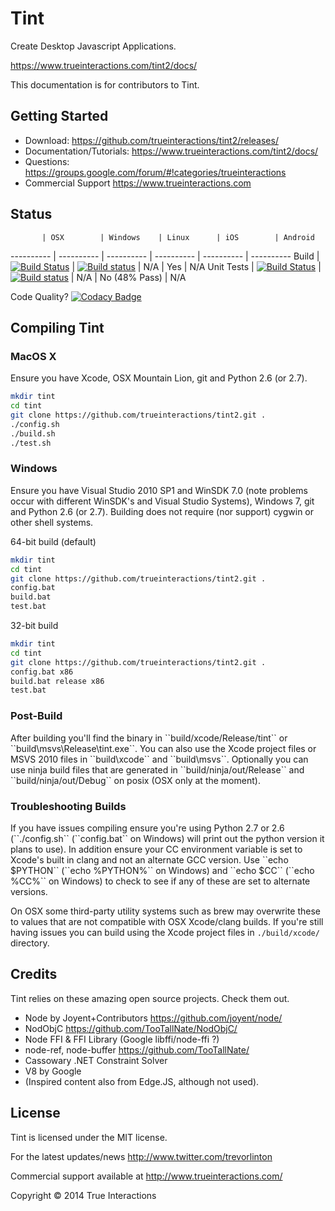 <h1>Tint</h1>

Create Desktop Javascript Applications.

https://www.trueinteractions.com/tint2/docs/

This documentation is for contributors to Tint.  

<h2>Getting Started</h2>

* Download: https://github.com/trueinteractions/tint2/releases/
* Documentation/Tutorials: https://www.trueinteractions.com/tint2/docs/
* Questions: https://groups.google.com/forum/#!categories/trueinteractions
* Commercial Support https://www.trueinteractions.com

<h2>Status</h2>

           | OSX        | Windows    | Linux      | iOS        | Android    
---------- | ---------- | ---------- | ---------- | ---------- | ----------
Build | [![Build Status](https://travis-ci.org/trueinteractions/tint2.svg?branch=master)](https://travis-ci.org/trueinteractions/tint2) | [![Build status](https://ci.appveyor.com/api/projects/status/8drwkx2kohd1wkdd/branch/master)](https://ci.appveyor.com/project/trevorlinton/tint2/branch/master) | N/A | Yes | N/A
Unit Tests | [![Build Status](https://travis-ci.org/trueinteractions/tint2.svg?branch=master)](https://travis-ci.org/trueinteractions/tint2) | [![Build status](https://ci.appveyor.com/api/projects/status/8drwkx2kohd1wkdd/branch/master)](https://ci.appveyor.com/project/trevorlinton/tint2/branch/master) | N/A | No (48% Pass) | N/A

Code Quality? [![Codacy Badge](https://www.codacy.com/project/badge/6ea8c1d425af42cf9211a3ddf7a42240)](https://www.codacy.com/public/trevorlintongithub/tint2)

<h2>Compiling Tint</h2>

<h3>MacOS X</h3>
Ensure you have Xcode, OSX Mountain Lion, git and Python 2.6 (or 2.7).

```bash
mkdir tint
cd tint
git clone https://github.com/trueinteractions/tint2.git .
./config.sh
./build.sh
./test.sh
```
<h3>Windows</h3>
Ensure you have Visual Studio 2010 SP1 and WinSDK 7.0 (note problems occur with different WinSDK's and Visual Studio Systems), Windows 7, git and Python 2.6 (or 2.7).  Building does not require (nor support) cygwin or other shell systems.

64-bit build (default)

```bash
mkdir tint
cd tint
git clone https://github.com/trueinteractions/tint2.git .
config.bat
build.bat
test.bat
```

32-bit build

```bash
mkdir tint
cd tint
git clone https://github.com/trueinteractions/tint2.git .
config.bat x86
build.bat release x86
test.bat
```

<h3>Post-Build</h3>
After building you'll find the binary in ``build/xcode/Release/tint`` or ``build\msvs\Release\tint.exe``. You can also use the Xcode project files or MSVS 2010 files in ``build\xcode`` and ``build\msvs``. Optionally you can use ninja build files that are generated in ``build/ninja/out/Release`` and ``build/ninja/out/Debug`` on posix (OSX only at the moment).

<h3>Troubleshooting Builds</h3>
If you have issues compiling ensure you're using Python 2.7 or 2.6 (``./config.sh`` (``config.bat`` on Windows) will print out the python version it plans to use).  In addition ensure your CC environment variable is set to Xcode's built in clang and not an alternate GCC version.  Use ``echo $PYTHON`` (``echo %PYTHON%`` on Windows) and ``echo $CC`` (``echo %CC%`` on Windows) to check to see if any of these are set to alternate versions.

On OSX some third-party utility systems such as brew may overwrite these to values that are not compatible with OSX Xcode/clang builds.  If you're still having issues you can build using the Xcode project files in ``./build/xcode/`` directory.

<h2>Credits</h2>

Tint relies on these amazing open source projects.  Check them out. 

* Node by Joyent+Contributors https://github.com/joyent/node/
* NodObjC https://github.com/TooTallNate/NodObjC/
* Node FFI & FFI Library (Google libffi/node-ffi ?)
* node-ref, node-buffer https://github.com/TooTallNate/
* Cassowary .NET Constraint Solver
* V8 by Google
* (Inspired content also from Edge.JS, although not used).

<h2>License</h2>
Tint is licensed under the MIT license.

For the latest updates/news http://www.twitter.com/trevorlinton

Commercial support available at http://www.trueinteractions.com/

Copyright &copy; 2014 True Interactions

